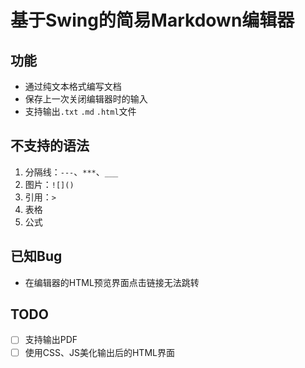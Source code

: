 # 基于Swing的简易Markdown编辑器

## 功能
- 通过纯文本格式编写文档
- 保存上一次关闭编辑器时的输入
- 支持输出`.txt` `.md` `.html`文件

## 不支持的语法
1. 分隔线：`---`、`***`、`___`
2. 图片：`![]()`
3. 引用：`>`
4. 表格
5. 公式

## 已知Bug
- 在编辑器的HTML预览界面点击链接无法跳转

## TODO
- [ ] 支持输出PDF
- [ ] 使用CSS、JS美化输出后的HTML界面
